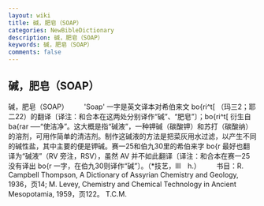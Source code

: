```yaml
---
layout: wiki
title: 碱，肥皂（SOAP）
categories: NewBibleDictionary
description: 碱，肥皂（SOAP）
keywords: 碱，肥皂（SOAP）
comments: false
---
```


## 碱，肥皂（SOAP）



碱，肥皂（SOAP）
　　'Soap' 一字是英文译本对希伯来文 bo{ri^t[ （玛三2；耶二22）的翻译〔译注：和合本在这两处分别译作“碱”、“肥皂”〕；bo{ri^t[ 衍生自 ba{rar ──“使洁净”。这大概是指“碱液”，一种钾碱（碳酸钾）和苏打（碳酸纳）的溶剂，可用作简单的清洁剂。制作这碱液的方法是把菜灰用水过滤，以产生不同的碱性盐，其中主要的便是钾碱。赛一25和伯九30里的希伯来字 bo{r 最好也翻译为“碱液”（RV 旁注，RSV），虽然 AV 并不如此翻译〔译注：和合本在赛一25没有译出 bo{r 一字，在伯九30则译作“碱”〕。（*技艺，III　h.）
　　书目：R. Campbell Thompson, A Dictionary of Assyrian Chemistry and
Geology, 1936，页14; M. Levey, Chemistry and Chemical Technology in Ancient Mesopotamia, 1959，页122。
T.C.M.




